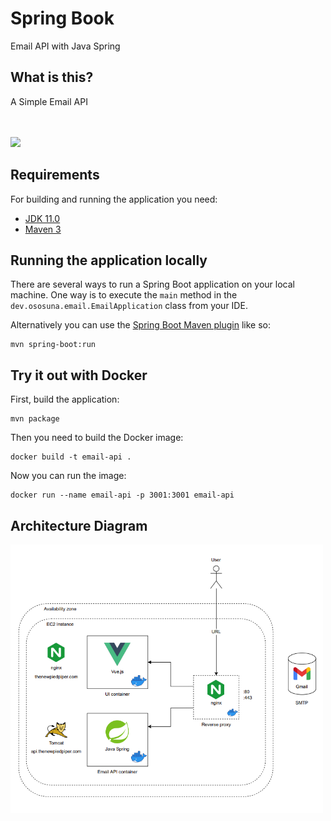 # Spring Book
Email API with Java Spring

## What is this?
A Simple Email API

<br><br>
<img width="300" src="https://media.giphy.com/media/26ufeYWInLG5hBv9e/giphy.gif"/>
## Requirements

For building and running the application you need:

- [JDK 11.0](https://www.oracle.com/mx/java/technologies/javase/jdk11-archive-downloads.html)
- [Maven 3](https://maven.apache.org)
## Running the application locally

There are several ways to run a Spring Boot application on your local machine. One way is to execute the `main` method in the `dev.ososuna.email.EmailApplication` class from your IDE.

Alternatively you can use the [Spring Boot Maven plugin](https://docs.spring.io/spring-boot/docs/current/reference/html/build-tool-plugins-maven-plugin.html) like so:

```shell
mvn spring-boot:run
```
## Try it out with Docker

First, build the application:

```shell
mvn package
```

Then you need to build the Docker image:

```shell
docker build -t email-api .
```
  
Now you can run the image:
  
```shell
docker run --name email-api -p 3001:3001 email-api
```

## Architecture Diagram
<img width="500" src="assets/Architecture_Diagram.png"/>
